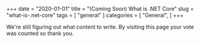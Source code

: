 +++
date = "2020-01-01"
title = "(Coming Soon) What is .NET Core"
slug = "what-is-.net-core"
tags = [
    "general"
]
categories = [
    "General",
]
+++

We're still figuring out what content to write. By visiting this page your vote was counted so thank you.